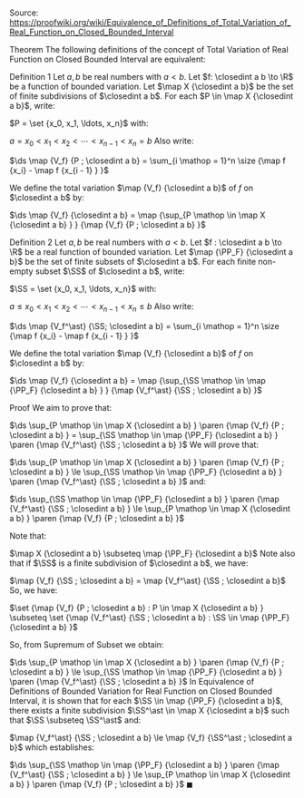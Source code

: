 # 

Source: https://proofwiki.org/wiki/Equivalence_of_Definitions_of_Total_Variation_of_Real_Function_on_Closed_Bounded_Interval



Theorem
The following definitions of the concept of Total Variation of Real Function on Closed Bounded Interval are equivalent:

Definition 1
Let $a, b$ be real numbers with $a < b$.
Let $f: \closedint a b \to \R$ be a function of bounded variation.
Let $\map X {\closedint a b}$ be the set of finite subdivisions of $\closedint a b$.
For each $P \in \map X {\closedint a b}$, write: 

$P = \set {x_0, x_1, \ldots, x_n}$
with:

$a = x_0 < x_1 < x_2 < \cdots < x_{n - 1} < x_n = b$
Also write:

$\ds \map {V_f} {P ; \closedint a b} = \sum_{i \mathop = 1}^n \size {\map f {x_i} - \map f {x_{i - 1} } }$

We define the total variation $\map {V_f} {\closedint a b}$ of $f$ on $\closedint a b$ by: 

$\ds \map {V_f} {\closedint a b} = \map {\sup_{P \mathop \in \map X {\closedint a b} } } {\map {V_f} {P ; \closedint a b} }$


Definition 2
Let $a, b$ be real numbers with $a < b$. 
Let $f : \closedint a b \to \R$ be a real function of bounded variation.
Let $\map {\PP_F} {\closedint a b}$ be the set of finite subsets of $\closedint a b$.
For each finite non-empty subset $\SS$ of $\closedint a b$, write: 

$\SS = \set {x_0, x_1, \ldots, x_n}$
with:

$a \le x_0 < x_1 < x_2 < \cdots < x_{n - 1} < x_n \le b$
Also write:

$\ds \map {V_f^\ast} {\SS; \closedint a b} = \sum_{i \mathop = 1}^n \size {\map f {x_i} - \map f {x_{i - 1} } }$

We define the total variation $\map {V_f} {\closedint a b}$ of $f$ on $\closedint a b$ by: 

$\ds \map {V_f} {\closedint a b} = \map {\sup_{\SS \mathop \in \map {\PP_F} {\closedint a b} } } {\map {V_f^\ast} {\SS ; \closedint a b} }$


Proof
We aim to prove that: 

$\ds \sup_{P \mathop \in \map X {\closedint a b} } \paren {\map {V_f} {P ; \closedint a b} } = \sup_{\SS \mathop \in \map {\PP_F} {\closedint a b} } \paren {\map {V_f^\ast} {\SS ; \closedint a b} }$
We will prove that: 

$\ds \sup_{P \mathop \in \map X {\closedint a b} } \paren {\map {V_f} {P ; \closedint a b} } \le \sup_{\SS \mathop \in \map {\PP_F} {\closedint a b} } \paren {\map {V_f^\ast} {\SS ; \closedint a b} }$
and:

$\ds \sup_{\SS \mathop \in \map {\PP_F} {\closedint a b} } \paren {\map {V_f^\ast} {\SS ; \closedint a b} } \le \sup_{P \mathop \in \map X {\closedint a b} } \paren {\map {V_f} {P ; \closedint a b} }$

Note that:

$\map X {\closedint a b} \subseteq \map {\PP_F} {\closedint a b}$
Note also that if $\SS$ is a finite subdivision of $\closedint a b$, we have: 

$\map {V_f} {\SS ; \closedint a b} = \map {V_f^\ast} {\SS ; \closedint a b}$
So, we have: 

$\set {\map {V_f} {P ; \closedint a b} : P \in \map X {\closedint a b} } \subseteq \set {\map {V_f^\ast} {\SS ; \closedint a b} : \SS \in \map {\PP_F} {\closedint a b} }$

So, from Supremum of Subset we obtain: 

$\ds \sup_{P \mathop \in \map X {\closedint a b} } \paren {\map {V_f} {P ; \closedint a b} } \le \sup_{\SS \mathop \in \map {\PP_F} {\closedint a b} } \paren {\map {V_f^\ast} {\SS ; \closedint a b} }$
In Equivalence of Definitions of Bounded Variation for Real Function on Closed Bounded Interval, it is shown that for each $\SS \in \map {\PP_F} {\closedint a b}$, there exists a finite subdivision $\SS^\ast \in \map X {\closedint a b}$ such that $\SS \subseteq \SS^\ast$ and: 

$\map {V_f^\ast} {\SS ; \closedint a b} \le \map {V_f} {\SS^\ast ; \closedint a b}$
which establishes: 

$\ds \sup_{\SS \mathop \in \map {\PP_F} {\closedint a b} } \paren {\map {V_f^\ast} {\SS ; \closedint a b} } \le \sup_{P \mathop \in \map X {\closedint a b} } \paren {\map {V_f} {P ; \closedint a b} }$
$\blacksquare$






